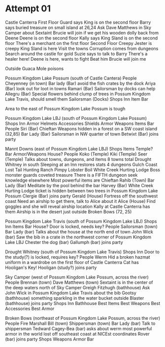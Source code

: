 # Attempt 01
Castle Canterra
    First Floor
        Guard says King is on the second floor
        Barry says buried treasure on small island at 26,24
            Ask Dave Matthews in Sky Camper about Sextaint
        Brucie will join if we get his wooden dolly back from Deene
            Deene is on the second floor
        Kally says King Sland is on the second floor
        There's a merchant on the first floor
    Second Floor
        Creepy Jester is creepy
        King Sland is here
            Visit the towns
            Corruption comes from dungeons
            Search around the castle for gold
        Suzie says to talk to Barry
        There's a healer here!
        Deene is here, wants to fight
            Beat him
    Brucie will join me

Outside
    Guaca Mole poisons

Possum Kingdom Lake Possum (south of Castle Cantera)
    People
        Cheyenney (in town)
        Bar lady (Bar)
            avoid the fish crates by the dock
        Ariya (Bar)
            look out for loot in towns
        Ramari (Bar)
            Sailorsman by docks can help
        Allegru (Bar)
            Special flowers behind clump of trees in Possum Kingdom Lake Travis, should smell them
        Sailorsman (Docks)
    Shops
        Inn
        Item
        Bar
        
Area to the east of Possum Kingdom Lake Possum is tough

Possum Kingdom Lake LBJ (south of Possum Kingdom Lake Possum)
    Shops
        Inn
        Armor
            Helmets
            Accessories
            Shields
            Armor
        Weapons
        Items
        Bar
    People
        Siri (Bar)
            Chieftan Weapons hidden in a forest on a SW coast island (32,85)
        Bar Lady (Bar)
            Sailorsman in NW quarter of town
        Betwixt (Bar)
            joins party

Mannt Downs (east of Possum Kingdom Lake LBJ)
    Shops
        Items
        Temple?
        Bar
        Armor/Weapons
        House?
    People
        Koko (Temple)
        Kiki (Temple)
        Seer (Temple)
            Talks about towns, dungeons, and items
            8 towns total
                Drought Whitney in south
                Sleeping at an Inn restores stats
            4 dungeons
                Gulch Coast
                Lost Tail Hunting Ranch
                Pimpy Lobster Boil
                White Creek Hurting Lodge
                Boss monster guards coveted treasure
                There is a FIFTH dungeon
                    seek knowledge elsewhere
            Most powerful items are Chieftan
        Rahib (Town)
        Bar Lady (Bar)
            Meditate by the pool behind the bar
        Harvey (Bar)
            White Creek Hurting Lodge ticket is hidden between two trees in Possum Kingdom Lake Possum
        Clergie (Bar)
            joins party
        Gerald (House)
            Fortress off the southwest coast
                Need an airship to get there, talk to Alice about it
        Alice (House)
            Find goggles and she will reveal airship location
                Kally at Castle Canterra has them
           Airship is in the desert just outside Broken Bows (72, 25)

Possum Kingdom Lake Travis (south of Possum Kingdom Lake LBJ)
    Shops
        Inn
        Items
        Bar
        House?
            Door is locked, needs key?
    People
        Sailorsman (town)
        Bar Lady (bar)
            Talks about the house at the north end of town
        John Wick (bar)
            Saw the bib in a crate in the northwest corner of Possum Kingdom Lake LBJ
        Chester the dog (bar)
        Gallumph (bar)
            joins party

Drought Whitney (south of Possum Kingdom Lake Travis)
    Shops
        Inn
    Door to the study(?) is locked, requires key?
    People
        Werm
            Hid a broken hazmat uniform in a wardrobe on the first floor of Castle Canterra
        Cat
            has Hooligan's Key!
        Hooligan (study?)
            joins party

Sky Camper (west of Possum Kingdom Lake Possum, across the river)
    People 
        Brennan (town)
        Dave Matthews (town)
            Sextaint is in the center of the deep waters north of Sky Camper
        Greigh Fitzhugh (bathhouse)
            Ask John Wick in Possum Kingdom Lake Travis about the bib
        Gootsy (bathhouse)
            something sparkling in the water bucket outside
        Blaster (bathhouse)
            joins party
    Shops
        Inn
        Bathhouse
            Best Items
            Best Weapons
            Best Accessories
            Best Armor

Broken Bows (northeast of Possum Kingdom Lake Possum, across the river)
    People
        Fire Marshall Bill (town)
        Shippersman (town)
        Bar Lady (bar)
            Talk to shippersman
        Tedward Cagey-Bea (bar)
            asks about werm
            most powerful armor in the world lost off southeast coast at NICEst coordinates
        Rover (bar)
            joins party
     Shops 
        Weapons
        Armor
        Bar 